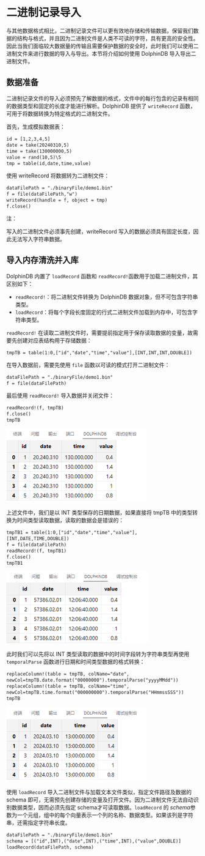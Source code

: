 # 二进制记录导入

与其他数据格式相比，二进制记录文件可以更有效地存储和传输数据，保留我们数据的结构与格式，并且因为二进制文件是人类不可读的字符，具有更高的安全性。因此当我们面临较大数据量的传输且需要保护数据的安全时，此时我们可以使用二进制文件来进行数据的导入与导出。本节将介绍如何使用
DolphinDB 导入导出二进制文件。

## 数据准备

二进制记录文件的导入必须预先了解数据的格式，文件中的每行包含的记录有相同的数据类型和固定的长度才能进行解析。DolphinDB 提供了
`writeRecord` 函数，可用于将数据转换为特定格式的二进制文件。

首先，生成模拟数据表：

```
id = [1,2,3,4,5]
date = take(20240310,5)
time = take(130000000,5)
value = rand(10,5)\5
tmp = table(id,date,time,value)
```

使用 writeRecord 将数据转为二进制文件：

```
dataFilePath = "./binaryFile/demo1.bin"
f = file(dataFilePath,"w")
writeRecord(handle = f, object = tmp)
f.close()
```

注：

写入的二进制文件必须事先创建，writeRecord 写入的数据必须具有固定长度，因此无法写入字符串数据。

## 导入内存清洗并入库

DolphinDB 内置了 `loadRecord` 函数和 `readRecord!`函数用于加载二进制文件，其区别如下：

* `readRecord!`：将二进制文件转换为 DolphinDB 数据对象，但不可包含字符串类型。
* `loadRecord`：将每个字段长度固定的行式二进制文件加载到内存中，可包含字符串类型。

`readRecord!` 在读取二进制文件时，需要提前指定用于保存读取数据的变量，故需要先创建对应表结构用于存储数据：

```
tmpTB = table(1:0,["id","date","time","value"],[INT,INT,INT,DOUBLE])
```

在导入数据前，需要先使用 `file` 函数以可读的模式打开二进制文件：

```
dataFilePath = "./binaryFile/demo1.bin"
f = file(dataFilePath)
```

最后使用 `readRecord!` 导入数据并关闭文件：

```
readRecord!(f, tmpTB)
f.close()
tmpTB
```

![](images/binary_records_import/2-1.png)

上述文件中，我们是以 INT 类型保存的日期数据，如果直接将 tmpTB 中的类型转换为时间类型读取数据，读取的数据会是错误的：

```
tmpTB1 = table(1:0,["id","date","time","value"],[INT,DATE,TIME,DOUBLE])
f = file(dataFilePath)
readRecord!(f, tmpTB1)
f.close()
tmpTB1
```

![](images/binary_records_import/2-2.png)

此时我们可以先将以 INT 类型读取的数据中的时间字段转为字符串类型再使用 `temporalParse`
函数进行日期和时间类型数据的格式转换：

```
replaceColumn!(table = tmpTB, colName="date",
newCol=tmpTB.date.format("00000000").temporalParse("yyyyMMdd"))
replaceColumn!(table = tmpTB, colName="time",
newCol=tmpTB.time.format("000000000").temporalParse("HHmmssSSS"))
tmpTB
```

![](images/binary_records_import/2-3.png)

使用 `loadRecord` 导入二进制文件与加载文本文件类似，指定文件路径及数据的 schema
即可，无需预先创建存储的变量及打开文件。因为二进制文件无法自动识别数据类型，因而必须先指定
schema才可读取数据。`loadRecord` 的 *schema*参数为一个元组，组中的每个向量表示一个列的名称、数据类型。如果该列是字符串，还需指定字符串长度。

```
dataFilePath = "./binaryFile/demo1.bin"
schema = [("id",INT),("date",INT),("time",INT),("value",DOUBLE)]
loadRecord(dataFilePath, schema)
```

